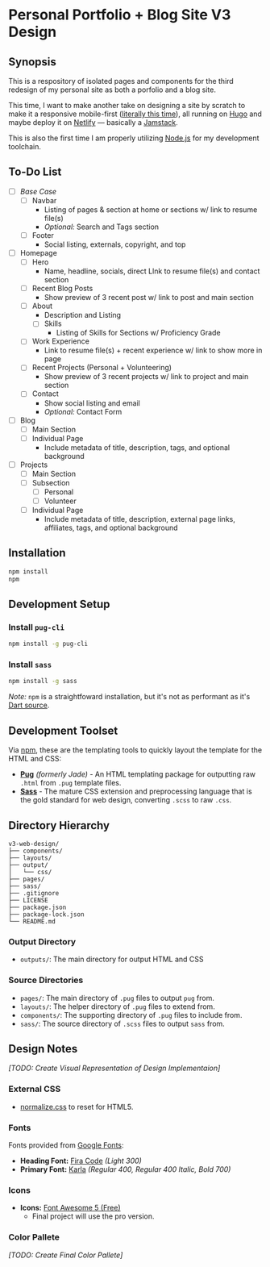 # Personal Portfolio + Blog Site V3 Design

## Synopsis

This is a respository of isolated pages and components for the third redesign of my personal site as both a porfolio and a blog site.

This time, I want to make another take on designing a site by scratch to make it a responsive mobile-first ([literally this time](https://dev.to/kevinpowell/stop-making-responsive-websites-the-hard-way-kgb)), all running on [Hugo](https://gohugo.io/) and maybe deploy it on [Netlify](https://www.netlify.com/) — basically a [Jamstack](https://jamstack.org/).

This is also the first time I am properly utilizing [Node.js](https://nodejs.org/en/) for my development toolchain.


## To-Do List

- [ ] _Base Case_
  - [ ] Navbar
    - Listing of pages & section at home or sections w/ link to resume file(s)
    - _Optional:_ Search and Tags section
  - [ ] Footer
    - Social listing, externals, copyright, and top
- [ ] Homepage
  - [ ] Hero
    - Name, headline, socials, direct Llnk to resume file(s) and contact section
  - [ ] Recent Blog Posts
    - Show preview of 3 recent post w/ link to post and main section
  - [ ] About
    - Description and Listing
    - [ ] Skills
      - Listing of Skills for Sections w/ Proficiency Grade
  - [ ] Work Experience
    - Link to resume file(s) + recent experience w/ link to show more in page
  - [ ] Recent Projects (Personal + Volunteering)
    - Show preview of 3 recent projects w/ link to project and main section
  - [ ] Contact
    - Show social listing and email
    - _Optional:_ Contact Form
- [ ] Blog
  - [ ] Main Section
  - [ ] Individual Page
    - Include metadata of title, description, tags, and optional background
- [ ] Projects
  - [ ] Main Section
  - [ ] Subsection
    - [ ] Personal
    - [ ] Volunteer
  - [ ] Individual Page
    - Include metadata of title, description, external page links, affiliates, tags, and optional background


## Installation

```sh
npm install
npm
```


## Development Setup

### Install `pug-cli`

```sh
npm install -g pug-cli
```

### Install `sass`

```sh
npm install -g sass
```

*Note:* `npm` is a straightfoward installation, but it's not as performant as it's [Dart source](https://github.com/sass/dart-sass).


## Development Toolset

Via [npm](https://www.npmjs.com/), these are the templating tools to quickly layout the template for the HTML and CSS:

- [**Pug**](https://pugjs.org/) _(formerly Jade)_ - An HTML templating package for outputting raw `.html` from `.pug` template files.
- [**Sass**](https://sass-lang.com/) - The mature CSS extension and preprocessing language that is the gold standard for web design, converting `.scss` to raw `.css`.


## Directory Hierarchy

```
v3-web-design/
├── components/
├── layouts/
├── output/
│   └── css/
├── pages/
├── sass/
├── .gitignore
├── LICENSE
├── package.json
├── package-lock.json
└── README.md
```

### Output Directory

- `outputs/`: The main directory for output HTML and CSS

### Source Directories

- `pages/`: The main directory of `.pug` files to output `pug` from.
- `layouts/`: The helper directory of `.pug` files to extend from.
- `components/`: The supporting directory of `.pug` files to include from.
- `sass/`: The source directory of `.scss` files to output `sass` from.


## Design Notes

_[TODO: Create Visual Representation of Design Implementaion]_

### External CSS

- [normalize.css](https://necolas.github.io/normalize.css/) to reset for HTML5.

### Fonts

Fonts provided from [Google Fonts](https://fonts.google.com/):

- **Heading Font:** [Fira Code](https://fonts.google.com/specimen/Fira+Code?query=Fira+Code) _(Light 300)_
- **Primary Font:** [Karla](https://fonts.google.com/specimen/Karla?query=Karla) _(Regular 400, Regular 400 Italic, Bold 700)_

### Icons

- **Icons:** [Font Awesome 5 (Free)](https://fontawesome.com/)
  - Final project will use the pro version.

### Color Pallete

_[TODO: Create Final Color Pallete]_
